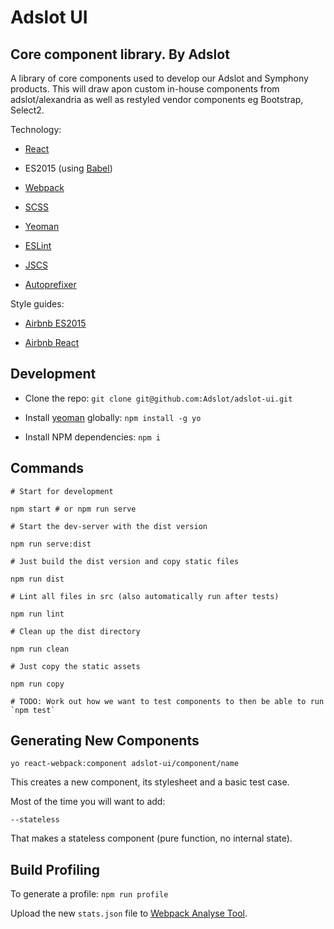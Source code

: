 Adslot UI
=========

Core component library. By Adslot
---------------------------------

A library of core components used to develop our Adslot and Symphony products. 
This will draw apon custom in-house components from adslot/alexandria as well as restyled 
vendor components eg Bootstrap, Select2. 

Technology:

-	[React](http://facebook.github.io/react/)

-	ES2015 (using [Babel](http://babeljs.io)\)

-	[Webpack](https://github.com/webpack/webpack)

-	[SCSS](http://sass-lang.com)

-	[Yeoman](http://yeoman.io)

-	[ESLint](http://eslint.org)

-	[JSCS](http://jscs.info)

-	[Autoprefixer](https://github.com/postcss/autoprefixer)

Style guides:

-	[Airbnb ES2015](https://github.com/airbnb/javascript)

-	[Airbnb React](https://github.com/airbnb/javascript/tree/master/react)

Development
-----------

-	Clone the repo: `git clone git@github.com:Adslot/adslot-ui.git`

-	Install [yeoman](http://yeoman.io) globally: `npm install -g yo`

-	Install NPM dependencies: `npm i`

Commands
--------

```
# Start for development

npm start # or npm run serve

# Start the dev-server with the dist version

npm run serve:dist

# Just build the dist version and copy static files

npm run dist

# Lint all files in src (also automatically run after tests)

npm run lint

# Clean up the dist directory

npm run clean

# Just copy the static assets

npm run copy

# TODO: Work out how we want to test components to then be able to run `npm test`
```

Generating New Components
-------------------------

`yo react-webpack:component adslot-ui/component/name`

This creates a new component, its stylesheet and a basic test case.

Most of the time you will want to add:

`--stateless`

That makes a stateless component (pure function, no internal state).

Build Profiling
---------------

To generate a profile: `npm run profile`

Upload the new `stats.json` file to [Webpack Analyse Tool](http://webpack.github.io/analyse).
